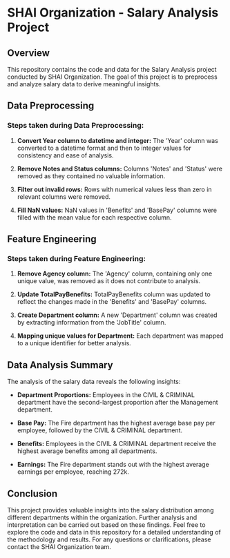 # SHAI Organization - Salary Analysis Project

## Overview

This repository contains the code and data for the Salary Analysis project conducted by SHAI Organization. The goal of this project is to preprocess and analyze salary data to derive meaningful insights.

## Data Preprocessing

### Steps taken during Data Preprocessing:

1. **Convert Year column to datetime and integer:** The 'Year' column was converted to a datetime format and then to integer values for consistency and ease of analysis.

2. **Remove Notes and Status columns:** Columns 'Notes' and 'Status' were removed as they contained no valuable information.

3. **Filter out invalid rows:** Rows with numerical values less than zero in relevant columns were removed.

4. **Fill NaN values:** NaN values in 'Benefits' and 'BasePay' columns were filled with the mean value for each respective column.

## Feature Engineering

### Steps taken during Feature Engineering:

1. **Remove Agency column:** The 'Agency' column, containing only one unique value, was removed as it does not contribute to analysis.

2. **Update TotalPayBenefits:** TotalPayBenefits column was updated to reflect the changes made in the 'Benefits' and 'BasePay' columns.

3. **Create Department column:** A new 'Department' column was created by extracting information from the 'JobTitle' column.

4. **Mapping unique values for Department:** Each department was mapped to a unique identifier for better analysis.

## Data Analysis Summary

The analysis of the salary data reveals the following insights:

- **Department Proportions:** Employees in the CIVIL & CRIMINAL department have the second-largest proportion after the Management department.

- **Base Pay:** The Fire department has the highest average base pay per employee, followed by the CIVIL & CRIMINAL department.

- **Benefits:** Employees in the CIVIL & CRIMINAL department receive the highest average benefits among all departments.

- **Earnings:** The Fire department stands out with the highest average earnings per employee, reaching 272k.

## Conclusion

This project provides valuable insights into the salary distribution among different departments within the organization. Further analysis and interpretation can be carried out based on these findings. Feel free to explore the code and data in this repository for a detailed understanding of the methodology and results. For any questions or clarifications, please contact the SHAI Organization team.
